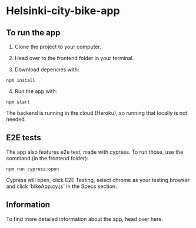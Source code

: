 # Helsinki-city-bike-app

## To run the app

1. Clone the project to your computer.

2. Head over to the frontend folder in your terminal.

3. Download depencies with:
```
npm install
```

4. Run the app with:
```
npm start
```

The backend is running in the cloud (Heroku), so running that locally is not needed.

## E2E tests

The app also features e2e test, made with cypress.
To run those, use the command (in the frontend folder):

```
npm run cypress:open
```

Cypress will open, click E2E Testing, select chrome as your testing browser and click 'bikeApp.cy.js' in the Specs section.

## Information

To find more detailed information about the app, head over here.
